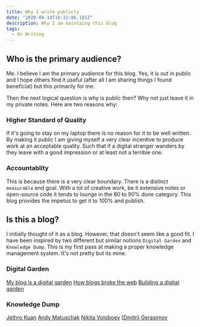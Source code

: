 ```yaml
---
title: Why I write publicly
date: "2020-04-14T16:32:06.181Z"
description: Why I am maintaing this blog
tags: 
  - On Writing
---
```


## Who is the primary audience?

Me. I believe I am the primary audience for this blog. Yes, it is out in public and I hope others find it useful (after all I am sharing things I found beneficial) but this primarily for me. 

Then the next logical question is why is public then? Why not just leave it in my private notes. Here are two reasons why: 

### Higher Standard of Quality

If it's going to stay on my laptop there is no reason for it to be well written. By making it public I am giving myself a very clear incentive to produce work at an acceptable quality. Such that if a digital stranger wanders by they leave with a good impression or at least not a terrible one.

### Accountablity

This is because there is a very clear boundary. There is a distinct `measurable` end goal. With a lot of creative work, be it extensive notes or open-source code it tends to lounge in the 80 to 90% done category. This blog provides the impetus to get it to 100% and publish.

## Is this a blog?

I initially thought of it as a blog. However, that doesn't seem like a good fit. I have been inspired by two different but similar notions `Digital Garden` and `Knowledge Dump`. This is my first pass at making a proper knowledge management system. It's not pretty but its mine.

### Digital Garden
[My blog is a digital garden](https://joelhooks.com/digital-garden)
[How blogs broke the web](https://stackingthebricks.com/how-blogs-broke-the-web/)
[Building a digital garden](https://tomcritchlow.com/2019/02/17/building-digital-garden/)

### Knowledge Dump
[Jethro Kuan](https://braindump.jethro.dev/)
[Andy Matuschak](https://notes.andymatuschak.org/About_these_notes)
[Nikita Voloboev](https://wiki.nikitavoloboev.xyz/)
[[Dmitrii Gerasimov](https://beepb00p.xyz/exobrain/)